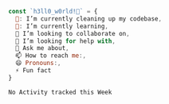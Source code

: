 ```javascript
const `h3ll0_w0rld!👋` = {
  🔭: I’m currently cleaning up my codebase,
  🌱: I’m currently learning,
  👯 I’m looking to collaborate on,
  🤔 I’m looking for help with,
  💬 Ask me about,
  📫 How to reach me:,
  😄 Pronouns:,
  ⚡ Fun fact
}
```

<!--START_SECTION:waka-->
```text
No Activity tracked this Week
```
<!--END_SECTION:waka-->

